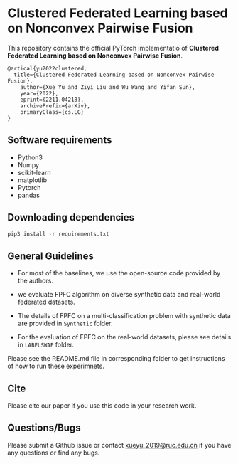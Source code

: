 # Clustered Federated Learning based on Nonconvex Pairwise Fusion

This repository contains the official PyTorch implementatio of **Clustered Federated Learning based on Nonconvex Pairwise Fusion**.
```
@artical{yu2022clustered,
  title={Clustered Federated Learning based on Nonconvex Pairwise Fusion}, 
    author={Xue Yu and Ziyi Liu and Wu Wang and Yifan Sun},
    year={2022},
    eprint={2211.04218},
    archivePrefix={arXiv},
    primaryClass={cs.LG}
}
```
## Software requirements

- Python3
- Numpy
- scikit-learn
- matplotlib
- Pytorch
- pandas

## Downloading dependencies

```python
pip3 install -r requirements.txt  
```

## General Guidelines

- For most of the baselines, we use the open-source code provided by the authors.

- we evaluate FPFC algorithm on diverse synthetic data and real-world federated datasets.

- The details of FPFC on a multi-classification problem with synthetic data are provided in `Synthetic` folder.

- For the evaluation of FPFC on the real-world datasets, please see details in  `LABELSWAP` folder.

Please see the README.md file in corresponding folder to get instructions of how to run these experimnets.

## Cite
Please cite our paper if you use this code in your research work.

## Questions/Bugs
Please submit a Github issue or contact xueyu_2019@ruc.edu.cn if you have any questions or find any bugs.

